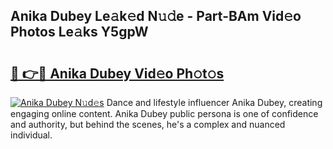## Anika Dubey Le𝚊k𝚎d N𝚞𝚍e - Part-BAm Vid𝚎o Photos Le𝚊ks Y5gpW

# <h2><a href="http://fbfcgh.evod.top/?m=Anika+Dubey">🔗 👉🔴 Anika Dubey Vid𝚎o Ph𝚘t𝚘s</a></h2>

[![Anika Dubey N𝚞d𝚎s](https://i.imgur.com/8V9OHl7.gif)](http://fbfcgh.evod.top/?m=Anika+Dubey)
Dance and lifestyle influencer Anika Dubey, creating engaging online content. Anika Dubey public persona is one of confidence and authority, but behind the scenes, he's a complex and nuanced individual. 
